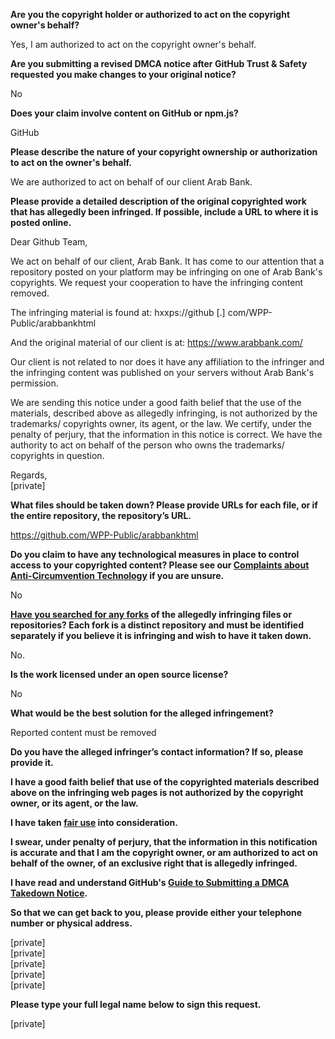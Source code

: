 **Are you the copyright holder or authorized to act on the copyright owner's behalf?**

Yes, I am authorized to act on the copyright owner's behalf.

**Are you submitting a revised DMCA notice after GitHub Trust & Safety requested you make changes to your original notice?**

No

**Does your claim involve content on GitHub or npm.js?**

GitHub

**Please describe the nature of your copyright ownership or authorization to act on the owner's behalf.**

We are authorized to act on behalf of our client Arab Bank.

**Please provide a detailed description of the original copyrighted work that has allegedly been infringed. If possible, include a URL to where it is posted online.**

Dear Github Team,

We act on behalf of our client, Arab Bank. It has come to our attention that a repository posted on your platform may be infringing on one of Arab Bank's copyrights. We request your cooperation to have the infringing content removed.

The infringing material is found at: hxxps://github [.] com/WPP-Public/arabbankhtml

And the original material of our client is at: https://www.arabbank.com/

Our client is not related to nor does it have any affiliation to the infringer and the infringing content was published on your servers without Arab Bank's permission.

We are sending this notice under a good faith belief that the use of the materials, described above as allegedly infringing, is not authorized by the trademarks/ copyrights owner, its agent, or the law. We certify, under the penalty of perjury, that the information in this notice is correct. We have the authority to act on behalf of the person who owns the trademarks/ copyrights in question.

Regards,  
[private]

**What files should be taken down? Please provide URLs for each file, or if the entire repository, the repository’s URL.**

https://github.com/WPP-Public/arabbankhtml

**Do you claim to have any technological measures in place to control access to your copyrighted content? Please see our <a href="https://docs.github.com/articles/guide-to-submitting-a-dmca-takedown-notice#complaints-about-anti-circumvention-technology">Complaints about Anti-Circumvention Technology</a> if you are unsure.**

No

**<a href="https://docs.github.com/articles/dmca-takedown-policy#b-what-about-forks-or-whats-a-fork">Have you searched for any forks</a> of the allegedly infringing files or repositories? Each fork is a distinct repository and must be identified separately if you believe it is infringing and wish to have it taken down.**

No.

**Is the work licensed under an open source license?**

No

**What would be the best solution for the alleged infringement?**

Reported content must be removed

**Do you have the alleged infringer’s contact information? If so, please provide it.**

**I have a good faith belief that use of the copyrighted materials described above on the infringing web pages is not authorized by the copyright owner, or its agent, or the law.**

**I have taken <a href="https://www.lumendatabase.org/topics/22">fair use</a> into consideration.**

**I swear, under penalty of perjury, that the information in this notification is accurate and that I am the copyright owner, or am authorized to act on behalf of the owner, of an exclusive right that is allegedly infringed.**

**I have read and understand GitHub's <a href="https://docs.github.com/articles/guide-to-submitting-a-dmca-takedown-notice/">Guide to Submitting a DMCA Takedown Notice</a>.**

**So that we can get back to you, please provide either your telephone number or physical address.**

[private]  
[private]  
[private]  
[private]  
[private]  

**Please type your full legal name below to sign this request.**

[private]  

